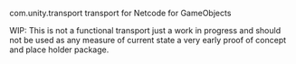com.unity.transport transport for Netcode for GameObjects

WIP: This is not a functional transport just a work in progress and should not be used as any measure of current state a very early proof of concept and place holder package. 